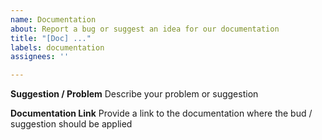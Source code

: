 ```yaml
---
name: Documentation
about: Report a bug or suggest an idea for our documentation
title: "[Doc] ..."
labels: documentation
assignees: ''

---
```


**Suggestion / Problem**
Describe your problem or suggestion

**Documentation Link**
Provide a link to the documentation where the bud / suggestion should be applied
